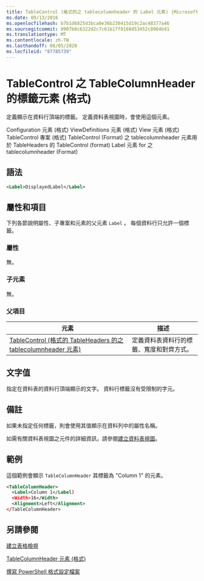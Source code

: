 ```yaml
---
title: TableControl (格式的之 tablecolumnheader 的 Label 元素) |Microsoft Docs
ms.date: 09/13/2016
ms.openlocfilehash: b7b1d6825d3bca0e36b230415d19c2ac48377a46
ms.sourcegitcommit: 0907b8c6322d2c7c61b17f8168d53452c8964b41
ms.translationtype: MT
ms.contentlocale: zh-TW
ms.lasthandoff: 08/05/2020
ms.locfileid: "87785739"
---
```

# <a name="label-element-for-tablecolumnheader-for-tablecontrol-format"></a>TableControl 之 TableColumnHeader 的標籤元素 (格式)

定義顯示在資料行頂端的標籤。 定義資料表視圖時，會使用這個元素。

Configuration 元素 (格式) ViewDefinitions 元素 (格式) View 元素 (格式) TableControl 專案 (格式) TableControl (Format) 之 tablecolumnheader 元素用於 TableHeaders 的 TableControl (format) Label 元素 for 之 tablecolumnheader (Format) 

## <a name="syntax"></a>語法

```xml
<Label>DisplayedLabel</Label>

```

## <a name="attributes-and-elements"></a>屬性和項目

下列各節說明屬性、子專案和元素的父元素 `Label` 。 每個資料行只允許一個標籤。

### <a name="attributes"></a>屬性

無。

### <a name="child-elements"></a>子元素

無。

### <a name="parent-elements"></a>父項目

|元素|描述|
|-------------|-----------------|
|[TableControl (格式的 TableHeaders 的之 tablecolumnheader 元素) ](./tablecolumnheader-element-format.md)|定義資料表資料行的標籤、寬度和對齊方式。|

## <a name="text-value"></a>文字值

指定在資料表的資料行頂端顯示的文字。 資料行標籤沒有受限制的字元。

## <a name="remarks"></a>備註

如果未指定任何標籤，則會使用其值顯示在資料列中的屬性名稱。

如需有關資料表視圖之元件的詳細資訊，請參閱[建立資料表視圖](./creating-a-table-view.md)。

## <a name="example"></a>範例

這個範例會顯示 `TableColumnHeader` 其標籤為 "Column 1" 的元素。

```xml
<TableColumnHeader>
  <Label>Column 1</Label)
  <Width>16</Width>
  <Alignment>Left</Alignment>
</TableColumnHeader>
```

## <a name="see-also"></a>另請參閱

[建立表格檢視](./creating-a-table-view.md)

[TableColumnHeader 元素 (格式)](./tablecolumnheader-element-format.md)

[撰寫 PowerShell 格式設定檔案](./writing-a-powershell-formatting-file.md)
